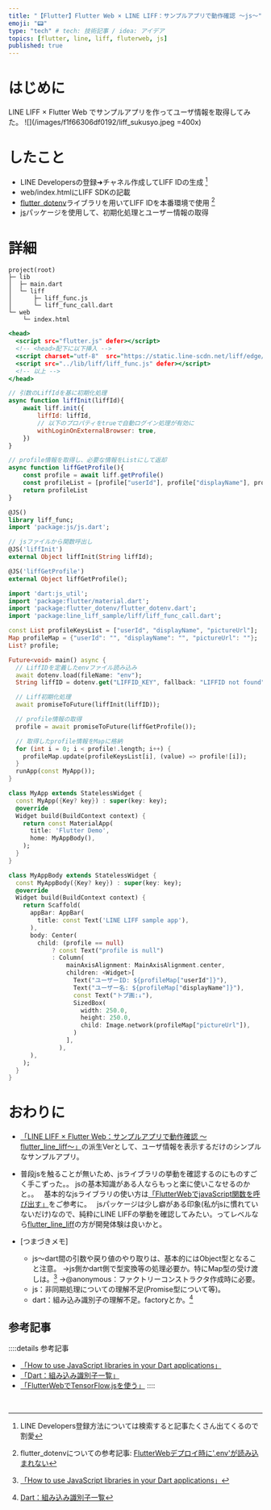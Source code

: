 ```yaml
---
title: "【Flutter】Flutter Web × LINE LIFF：サンプルアプリで動作確認 〜js〜"
emoji: "📟"
type: "tech" # tech: 技術記事 / idea: アイデア
topics: [flutter, line, liff, fluterweb, js]
published: true
---
```


# はじめに
LINE LIFF × Flutter Web でサンプルアプリを作ってユーザ情報を取得してみた。
![](/images/f1f66306df0192/liff_sukusyo.jpeg =400x)

# したこと
- LINE Developersの登録➜チャネル作成してLIFF IDの生成 [^1]
- web/index.htmlにLIFF SDKの記載
- [flutter_dotenv](https://pub.dev/packages/flutter_dotenv)ライブラリを用いてLIFF IDを本番環境で使用 [^2]
- [js](https://pub.dev/packages/js)パッケージを使用して、初期化処理とユーザー情報の取得

# 詳細

```yaml:使用するフォルダ構成
project(root)
├─ lib
│  ├─ main.dart
│  └─ liff
│      ├─ liff_func.js
│      └─ liff_func_call.dart
└─ web
    └─ index.html
```

```html:index.html
<head>
  <script src="flutter.js" defer></script>
  <!-- <head>配下に以下挿入 -->
  <script charset="utf-8"  src="https://static.line-scdn.net/liff/edge/versions/2.20.3/sdk.js"></script>
  <script src="../lib/liff/liff_func.js" defer></script>
  <!-- 以上 -->
</head>
```

```js:liff_func.js
// 引数のLiffIdを基に初期化処理
async function liffInit(liffId){
    await liff.init({
        liffId: liffId,
        // 以下のプロパティをtrueで自動ログイン処理が有効に
        withLoginOnExternalBrowser: true,
    })
}

// profile情報を取得し、必要な情報をListにして返却
async function liffGetProfile(){
    const profile = await liff.getProfile()
    const profileList = [profile["userId"], profile["displayName"], profile["pictureUrl"]]
    return profileList
}
```

```dart:liff_func_call.dart
@JS()
library liff_func;
import 'package:js/js.dart';

// jsファイルから関数呼出し
@JS('liffInit')
external Object liffInit(String liffId);

@JS('liffGetProfile')
external Object liffGetProfile();
```

```dart:main.dart
import 'dart:js_util';
import 'package:flutter/material.dart';
import 'package:flutter_dotenv/flutter_dotenv.dart';
import 'package:line_liff_sample/liff/liff_func_call.dart';

const List profileKeysList = ["userId", "displayName", "pictureUrl"];
Map profileMap = {"userId": "", "displayName": "", "pictureUrl": ""};
List? profile;

Future<void> main() async {
  // LiffIDを定義したenvファイル読み込み
  await dotenv.load(fileName: "env");
  String liffID = dotenv.get("LIFFID_KEY", fallback: "LIFFID not found");

  // Liff初期化処理
  await promiseToFuture(liffInit(liffID));

  // profile情報の取得
  profile = await promiseToFuture(liffGetProfile());

  // 取得したprofile情報をMapに格納
  for (int i = 0; i < profile!.length; i++) {
    profileMap.update(profileKeysList[i], (value) => profile![i]);
  }
  runApp(const MyApp());
}

class MyApp extends StatelessWidget {
  const MyApp({Key? key}) : super(key: key);
  @override
  Widget build(BuildContext context) {
    return const MaterialApp(
      title: 'Flutter Demo',
      home: MyAppBody(),
    );
  }
}

class MyAppBody extends StatelessWidget {
  const MyAppBody({Key? key}) : super(key: key);
  @override
  Widget build(BuildContext context) {
    return Scaffold(
      appBar: AppBar(
        title: const Text('LINE LIFF sample app'),
      ),
      body: Center(
        child: (profile == null)
            ? const Text("profile is null")
            : Column(
                mainAxisAlignment: MainAxisAlignment.center,
                children: <Widget>[
                  Text("ユーザーID: ${profileMap["userId"]}"),
                  Text("ユーザー名: ${profileMap["displayName"]}"),
                  const Text("トプ画:↓"),
                  SizedBox(
                    width: 250.0,
                    height: 250.0,
                    child: Image.network(profileMap["pictureUrl"]),
                  )
                ],
              ),
      ),
    );
  }
}
```


# おわりに
- [「LINE LIFF × Flutter Web：サンプルアプリで動作確認 〜flutter_line_liff〜」]()の派生Verとして、ユーザ情報を表示するだけのシンプルなサンプルアプリ。
&nbsp;

- 普段jsを触ることが無いため、jsライブラリの挙動を確認するのにものすごく手こずった。。
jsの基本知識がある人ならもっと楽に使いこなせるのかと。。
&nbsp;
基本的なjsライブラリの使い方は[「FlutterWebでjavaScript関数を呼び出す」](https://zenn.dev/tsukatsuka1783/articles/5635db7b9b08d4)をご参考に。
&nbsp;
jsパッケージは少し癖がある印象(私がjsに慣れていないだけ)なので、純粋にLINE LIFFの挙動を確認してみたい。ってレベルなら[flutter_line_liff](https://pub.dev/packages/flutter_line_liff)の方が開発体験は良いかと。
&nbsp;

- [つまづきメモ]
  - js〜dart間の引数や戻り値のやり取りは、基本的にはObject型となること注意。
    →js側かdart側で型変換等の処理必要か。特にMap型の受け渡しは。[^3]
    →@anonymous：ファクトリーコンストラクタ作成時に必要。
  - js：非同期処理についての理解不足(Promise型について等)。
  - dart：組み込み識別子の理解不足。factoryとか。[^4]
&nbsp;


## 参考記事
::::details 参考記事
- [「How to use JavaScript libraries in your Dart applications」](https://codeburst.io/how-to-use-javascript-libraries-in-your-dart-applications-e44668b8595d)
- [「Dart：組み込み識別子一覧」](https://www.cresc.co.jp/tech/java/Google_Dart2/language/keywords/keywords.html)
- [「FlutterWebでTensorFlow.jsを使う」](https://zenn.dev/yhakamay/articles/f3f82fc0089a0f)
::::

&nbsp;
[^1]: LINE Developers登録方法については検索すると記事たくさん出てくるので割愛
[^2]: flutter_dotenvについての参考記事: [FlutterWebデプロイ時に'.env'が読み込まれない](https://zenn.dev/tsukatsuka1783/articles/64c9e06d516a3e)
[^3]: [「How to use JavaScript libraries in your Dart applications」](https://codeburst.io/how-to-use-javascript-libraries-in-your-dart-applications-e44668b8595d)
[^4]: [Dart：組み込み識別子一覧](https://www.cresc.co.jp/tech/java/Google_Dart2/language/keywords/keywords.html)
